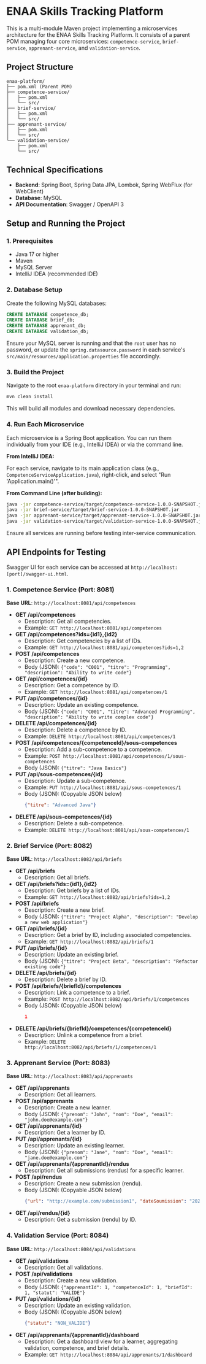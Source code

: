 # ENAA Skills Tracking Platform

This is a multi-module Maven project implementing a microservices architecture for the ENAA Skills Tracking Platform. It consists of a parent POM managing four core microservices: `competence-service`, `brief-service`, `apprenant-service`, and `validation-service`.

## Project Structure

```
enaa-platform/
├── pom.xml (Parent POM)
├── competence-service/
│   ├── pom.xml
│   └── src/
├── brief-service/
│   ├── pom.xml
│   └── src/
├── apprenant-service/
│   ├── pom.xml
│   └── src/
└── validation-service/
    ├── pom.xml
    └── src/
```

## Technical Specifications

*   **Backend**: Spring Boot, Spring Data JPA, Lombok, Spring WebFlux (for WebClient)
*   **Database**: MySQL
*   **API Documentation**: Swagger / OpenAPI 3

## Setup and Running the Project

### 1. Prerequisites

*   Java 17 or higher
*   Maven
*   MySQL Server
*   IntelliJ IDEA (recommended IDE)

### 2. Database Setup

Create the following MySQL databases:

```sql
CREATE DATABASE competence_db;
CREATE DATABASE brief_db;
CREATE DATABASE apprenant_db;
CREATE DATABASE validation_db;
```

Ensure your MySQL server is running and that the `root` user has no password, or update the `spring.datasource.password` in each service's `src/main/resources/application.properties` file accordingly.

### 3. Build the Project

Navigate to the root `enaa-platform` directory in your terminal and run:

```bash
mvn clean install
```

This will build all modules and download necessary dependencies.

### 4. Run Each Microservice

Each microservice is a Spring Boot application. You can run them individually from your IDE (e.g., IntelliJ IDEA) or via the command line.

**From IntelliJ IDEA:**

For each service, navigate to its main application class (e.g., `CompetenceServiceApplication.java`), right-click, and select "Run 'Application.main()'".

**From Command Line (after building):**

```bash
java -jar competence-service/target/competence-service-1.0.0-SNAPSHOT.jar
java -jar brief-service/target/brief-service-1.0.0-SNAPSHOT.jar
java -jar apprenant-service/target/apprenant-service-1.0.0-SNAPSHOT.jar
java -jar validation-service/target/validation-service-1.0.0-SNAPSHOT.jar
```

Ensure all services are running before testing inter-service communication.

## API Endpoints for Testing

Swagger UI for each service can be accessed at `http://localhost:[port]/swagger-ui.html`.

### 1. Competence Service (Port: 8081)

**Base URL**: `http://localhost:8081/api/competences`

*   **GET /api/competences**
    *   Description: Get all competencies.
    *   Example: `GET http://localhost:8081/api/competences`
*   **GET /api/competences?ids={id1},{id2}**
    *   Description: Get competencies by a list of IDs.
    *   Example: `GET http://localhost:8081/api/competences?ids=1,2`
*   **POST /api/competences**
    *   Description: Create a new competence.
    *   Body (JSON): `{"code": "C001", "titre": "Programming", "description": "Ability to write code"}`
*   **GET /api/competences/{id}**
    *   Description: Get a competence by ID.
    *   Example: `GET http://localhost:8081/api/competences/1`
*   **PUT /api/competences/{id}**
    *   Description: Update an existing competence.
    *   Body (JSON): `{"code": "C001", "titre": "Advanced Programming", "description": "Ability to write complex code"}`
*   **DELETE /api/competences/{id}**
    *   Description: Delete a competence by ID.
    *   Example: `DELETE http://localhost:8081/api/competences/1`
*   **POST /api/competences/{competenceId}/sous-competences**
    *   Description: Add a sub-competence to a competence.
    *   Example: `POST http://localhost:8081/api/competences/1/sous-competences`
    *   Body (JSON): `{"titre": "Java Basics"}`
*   **PUT /api/sous-competences/{id}**
    *   Description: Update a sub-competence.
    *   Example: `PUT http://localhost:8081/api/sous-competences/1`
    *   Body (JSON):
        (Copyable JSON below)
        ```json
        {"titre": "Advanced Java"}
        ```
*   **DELETE /api/sous-competences/{id}**
    *   Description: Delete a sub-competence.
    *   Example: `DELETE http://localhost:8081/api/sous-competences/1`

### 2. Brief Service (Port: 8082)

**Base URL**: `http://localhost:8082/api/briefs`

*   **GET /api/briefs**
    *   Description: Get all briefs.
*   **GET /api/briefs?ids={id1},{id2}**
    *   Description: Get briefs by a list of IDs.
    *   Example: `GET http://localhost:8082/api/briefs?ids=1,2`
*   **POST /api/briefs**
    *   Description: Create a new brief.
    *   Body (JSON): `{"titre": "Project Alpha", "description": "Develop a new web application"}`
*   **GET /api/briefs/{id}**
    *   Description: Get a brief by ID, including associated competencies.
    *   Example: `GET http://localhost:8082/api/briefs/1`
*   **PUT /api/briefs/{id}**
    *   Description: Update an existing brief.
    *   Body (JSON): `{"titre": "Project Beta", "description": "Refactor existing code"}`
*   **DELETE /api/briefs/{id}**
    *   Description: Delete a brief by ID.
*   **POST /api/briefs/{briefId}/competences**
    *   Description: Link a competence to a brief.
    *   Example: `POST http://localhost:8082/api/briefs/1/competences`
    *   Body (JSON):
        (Copyable JSON below)
        ```json
        1
        ```
*   **DELETE /api/briefs/{briefId}/competences/{competenceId}**
    *   Description: Unlink a competence from a brief.
    *   Example: `DELETE http://localhost:8082/api/briefs/1/competences/1`

### 3. Apprenant Service (Port: 8083)

**Base URL**: `http://localhost:8083/api/apprenants`

*   **GET /api/apprenants**
    *   Description: Get all learners.
*   **POST /api/apprenants**
    *   Description: Create a new learner.
    *   Body (JSON): `{"prenom": "John", "nom": "Doe", "email": "john.doe@example.com"}`
*   **GET /api/apprenants/{id}**
    *   Description: Get a learner by ID.
*   **PUT /api/apprenants/{id}**
    *   Description: Update an existing learner.
    *   Body (JSON): `{"prenom": "Jane", "nom": "Doe", "email": "jane.doe@example.com"}`
*   **GET /api/apprenants/{apprenantId}/rendus**
    *   Description: Get all submissions (rendus) for a specific learner.
*   **POST /api/rendus**
    *   Description: Create a new submission (rendu).
    *   Body (JSON):
        (Copyable JSON below)
        ```json
        {"url": "http://example.com/submission1", "dateSoumission": "2025-07-17T10:00:00.000+00:00", "apprenantId": 1, "briefId": 1}
        ```
*   **GET /api/rendus/{id}**
    *   Description: Get a submission (rendu) by ID.

### 4. Validation Service (Port: 8084)

**Base URL**: `http://localhost:8084/api/validations`

*   **GET /api/validations**
    *   Description: Get all validations.
*   **POST /api/validations**
    *   Description: Create a new validation.
    *   Body (JSON): `{"apprenantId": 1, "competenceId": 1, "briefId": 1, "statut": "VALIDE"}`
*   **PUT /api/validations/{id}**
    *   Description: Update an existing validation.
    *   Body (JSON):
        (Copyable JSON below)
        ```json
        {"statut": "NON_VALIDE"}
        ```
*   **GET /api/apprenants/{apprenantId}/dashboard**
    *   Description: Get a dashboard view for a learner, aggregating validation, competence, and brief details.
    *   Example: `GET http://localhost:8084/api/apprenants/1/dashboard`
